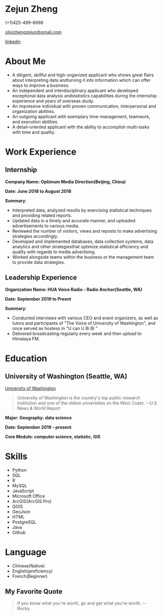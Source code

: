 # Zejun Zheng

(+1)425-499-6698

olivizhengzejun@gmail.com

[linkedin](www.linkedin.com/in/zejun-zheng)

# About Me

* A diligent, skillful and high-organized applicant who shows great flairs about interpreting data andturning it into information which can offer ways to improve a business.
* An independent and interdisciplinary applicant who developed exceptional data analysis andstatistics capabilities during the internship experience and years of overseas study.
* An impressive individual with proven communication, interpersonal and organization abilities.
* An outgoing applicant with exemplary time-management, teamwork, and execution abilities.
* A detail-oriented applicant with the ability to accomplish multi-tasks with time and quality.

# Work Experience
## Internship
**Company Name: Optimum Media Direction(Beijing, China)**

**Date: June 2018 to August 2018**

**Summary**:
* Interpreted data, analyzed results by exercising statistical techniques and providing related reports.
*  Updated data in a timely and accurate manner, and uploaded advertisements to various media.
*  Reviewed the number of visitors, views and reposts to make advertising strategies accordingly.
*  Developed and implemented databases, data collection systems, data analytics and other strategiesthat optimize statistical efficiency and quality with regards to media advertising.
*  Worked alongside teams within the business or the management team to provide data strategies.

## Leadership Experience
**Organization Name: HUA Voice Radio - Radio Anchor(Seattle, WA)**

**Date: September 2019 to Presnt**

**Summary**:
* Conducted interviews with various CEO and event organizers, as well as tutors and participants of "The Voice of University of Washington", and once served as hostess in "U can U Bi Bi "
* Delivered broadcasting regularly every week and then upload to Himalaya FM.

# Education
## University of Washington (Seattle, WA)

[University of Washington][]
>University of Washington is the country's top public research institution and one of the oldest universities on the West Coast.
--U.S. News & World Report

**Major: Geography: data science**

**Date: September 2019 - present**

**Core Module: computer science, statistic, GIS**

[University of Washington]: https://www.washington.edu/

# Skills
* Python
* SQL
* R
* MySQL
* JavaScript
* Microsoft Office
* ArcGIS(ArcGIS Pro)
* QGIS
* GeoJson
* HTML
* PostgreSQL
* Java
* Github

# Language
* Chinese(Native)
* English(proficiency)
* French(Beginner)

## My Favorite Quote
>If you know what you're worth, go and get what you're worth. --Rocky
